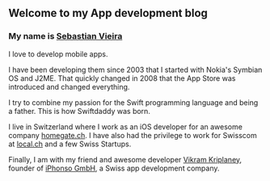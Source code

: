 ## Welcome to my App development blog


### My name is **[Sebastian Vieira](https://twitter.com/seviu)**


I love to develop mobile apps.

I have been developing them since 2003 that I started with Nokia's Symbian OS and J2ME. That quickly changed in 2008 that the App Store was introduced and changed everything.

I try to combine my passion for the Swift programming language and being a father. This is how Swiftdaddy was born. 

I live in Switzerland where I work as an iOS developer for an awesome company [homegate.ch](https://homegate.ch). I have also had the privilege to work for Swisscom at [local.ch](https://local.h) and a few Swiss Startups.

Finally, I am with my friend and awesome developer [Vikram Kriplaney](https://markiv.github.io), founder of [iPhonso GmbH](https://iphonso.com), a Swiss app development company.
